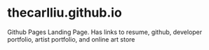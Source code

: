 # thecarlliu.github.io

Github Pages Landing Page.
Has links to resume, github, developer portfolio, artist portfolio, and online art store